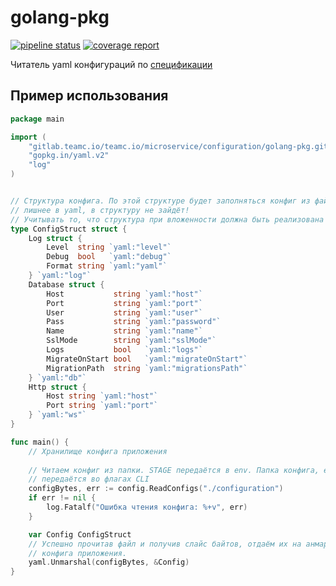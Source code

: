 # golang-pkg

[![pipeline status](https://gitlab.teamc.io/teamc.io/microservice/configuration/golang-pkg/badges/master/pipeline.svg)](https://gitlab.teamc.io/teamc.io/microservice/configuration/golang-pkg/commits/master) [![coverage report](https://gitlab.teamc.io/teamc.io/microservice/configuration/golang-pkg/badges/master/coverage.svg)](https://gitlab.teamc.io/teamc.io/microservice/configuration/golang-pkg/commits/master)

Читатель yaml конфигураций по [спецификации](https://confluence.teamc.io/pages/viewpage.action?pageId=4227704)

## Пример использования

```go
package main

import (
	"gitlab.teamc.io/teamc.io/microservice/configuration/golang-pkg.git"
	"gopkg.in/yaml.v2"
	"log"
)


// Структура конфига. По этой структуре будет заполняться конфиг из файла. Всё, что будет 
// лишнее в yaml, в структуру не зайдёт!
// Учитывать то, что структура при вложенности должна быть реализована через `struct{}`
type ConfigStruct struct {
	Log struct {
		Level  string `yaml:"level"`
		Debug  bool   `yaml:"debug"`
		Format string `yaml:"yaml"`
	} `yaml:"log"`
	Database struct {
		Host           string `yaml:"host"`
		Port           string `yaml:"port"`
		User           string `yaml:"user"`
		Pass           string `yaml:"password"`
		Name           string `yaml:"name"`
		SslMode        string `yaml:"sslMode"`
		Logs           bool   `yaml:"logs"`
		MigrateOnStart bool   `yaml:"migrateOnStart"`
		MigrationPath  string `yaml:"migrationsPath"`
	} `yaml:"db"`
	Http struct {
		Host string `yaml:"host"`
		Port string `yaml:"port"`
	} `yaml:"ws"`
}

func main() {
	// Хранилище конфига приложения
	
	// Читаем конфиг из папки. STAGE передаётся в env. Папка конфига, если переопределяется,
	// передаётся во флагах CLI
	configBytes, err := config.ReadConfigs("./configuration")
	if err != nil {
		log.Fatalf("Ошибка чтения конфига: %+v", err)
	}

    var Config ConfigStruct 
    // Успешно прочитав файл и получив слайс байтов, отдаём их на анмаршаллинг в структуру
    // конфига приложения. 
	yaml.Unmarshal(configBytes, &Config)
} 
```